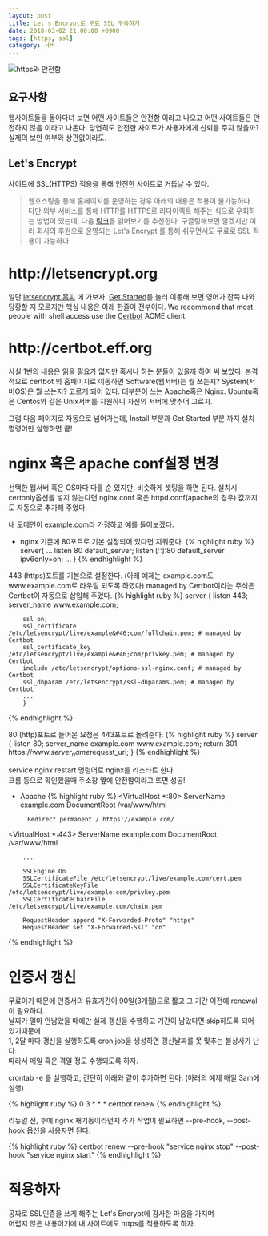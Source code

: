 ```yaml
---
layout: post
title: Let's Encrypt로 무료 SSL 구축하기
date: 2018-03-02 21:00:00 +0900
tags: [https, ssl]
category: 서버
---
```


![https와 안전함]({{site.baseurl}}/assets/img/https_safe.png)

## 요구사항
웹사이트들을 돌아다녀 보면 어떤 사이트들은 안전함 이라고 나오고
어떤 사이트들은 안전하지 않음 이라고 나온다.
당연히도 안전한 사이트가 사용자에게 신뢰를 주지 않을까?
실제의 보안 여부와 상관없이라도.



## Let's Encrypt
사이트에 SSL(HTTPS) 적용을 통해 안전한 사이트로 거듭날 수 있다.
>웹호스팅을 통해 홈페이지를 운영하는 경우 아래의 내용은 적용이 불가능하다. 다만 외부 서비스를 통해 HTTP를 HTTPS로 리다이렉트 해주는 식으로 우회하는 방법이 있는데, 다음 [링크](https://jsdev.kr/t/https-cloudflare-flexible-ssl/1973)를 읽어보기를 추천한다. 
구글링해보면 알겠지만 여러 회사의 후원으로 운영되는 Let's Encrypt 를 통해
쉬우면서도 무료로 SSL 적용이 가능하다.



# http\://letsencrypt.org

일단 [letsencrypt 홈피](https://letsencrypt.org "letsencrypt") 에 가보자.
[Get Started](https://letsencrypt.org/getting-started/)를 눌러 이동해 보면
영어가 잔뜩 나와 당황할 지 모르지만 핵심 내용은 아래 한줄이 전부이다.
We recommend that most people with shell access use the [Certbot](https://certbot.eff.org) ACME client.



# http\://certbot.eff.org


사실 1번의 내용은 읽을 필요가 없지만 혹시나 하는 분들이 있을까 하여 써 보았다.
본격적으로 certbot 의 홈페이지로 이동하면 Software(웹서버)는 뭘 쓰는지?
System(서버OS)은 뭘 쓰는지? 고르게 되어 있다.
대부분이 쓰는 Apache혹은 Nginx. Ubuntu혹은 Centos와 같은 Unix서버를 지원하니 자신의 서버에 맞추어 고르자.

그럼 다음 페이지로 자동으로 넘어가는데, Install 부분과 Get Started 부분 까지 설치 명령어만 실행하면 끝!



# nginx 혹은 apache conf설정 변경

선택한 웹서버 혹은 OS마다 다를 순 있지만, 비슷하게 셋팅을 하면 된다.
설치시 certonly옵션을 넣지 않는다면 nginx.conf 혹은 httpd.conf(apache의 경우) 값까지도 자동으로 추가해 주었다.

내 도메인이 example.com라 가정하고 예를 들어보겠다.

- nginx
기존에 80포트로 기본 설정되어 있다면 지워준다.
{% highlight ruby %}
server{
    ...
    listen 80 default_server;
    listen [::]:80 default_server ipv6only=on;
    ...
}
{% endhighlight %}

443 (https)포트를 기본으로 설정한다.
(아래 예제는 example.com도 www&#46;example.com로 라우팅 되도록 하였다)
managed by Certbot이라는 주석은 Certbot이 자동으로 삽입해 주었다.
{% highlight ruby %}
    server {
        listen 443;
        server_name www&#46;example.com;

        ssl on;
        ssl_certificate /etc/letsencrypt/live/example&#46;com/fullchain.pem; # managed by Certbot
        ssl_certificate_key /etc/letsencrypt/live/example&#46;com/privkey.pem; # managed by Certbot
        include /etc/letsencrypt/options-ssl-nginx.conf; # managed by Certbot
        ssl_dhparam /etc/letsencrypt/ssl-dhparams.pem; # managed by Certbot
        ...
        }
{% endhighlight %}

80 (http)포트로 들어온 요청은 443포트로 돌려준다.
{% highlight ruby %}
    server {
        listen 80;
        server_name example.com www&#46;example.com;
        return 301 https://www.$server_name$request_uri;
    }
{% endhighlight %}

service nginx restart 명령어로 nginx를 리스타트 한다.<br>
크롬 등으로 확인했을때 주소창 옆에 안전함이라고 뜨면 성공!

- Apache
{% highlight ruby %}
<VirtualHost *:80>
        ServerName example.com
        DocumentRoot /var/www/html
        
        Redirect permanent / https://example.com/
</VirtualHost>

<VirtualHost *:443>
        ServerName example&#46;com
        DocumentRoot /var/www/html
        
        ...
        
        SSLEngine On
        SSLCertificateFile /etc/letsencrypt/live/example.com/cert.pem
        SSLCertificateKeyFile /etc/letsencrypt/live/example.com/privkey.pem
        SSLCertificateChainFile /etc/letsencrypt/live/example.com/chain.pem
  
        RequestHeader append "X-Forwarded-Proto" "https"
        RequestHeader set "X-Forwarded-Ssl" "on"
</VirtualHost>

{% endhighlight %}



# 인증서 갱신

무료이기 때문에 인증서의 유효기간이 90일(3개월)으로 짧고 그 기간 이전에 renewal이 필요하다.<br>
날짜가 얼마 안남았을 때에만 실제 갱신을 수행하고 기간이 남았다면 skip하도록 되어 있기때문에<br>
1, 2달 마다 갱신을 실행하도록 cron job을 생성하면 갱신날짜를 못 맞추는 불상사가 난다.<br>
따라서 매일 혹은 격일 정도 수행되도록 하자.

crontab -e 를 실행하고, 간단히 아래와 같이 추가하면 된다.
(아래의 예제 매일 3am에 실행)

{% highlight ruby %}
0 3 * * * certbot renew
{% endhighlight %}

리뉴얼 전, 후에 nginx 재기동이라던지 추가 작업이 필요하면 --pre-hook, --post-hook 옵션을 사용자면 된다.

{% highlight ruby %}
certbot renew --pre-hook "service nginx stop" --post-hook "service nginx start"
{% endhighlight %}



# 적용하자

공짜로 SSL인증을 쓰게 해주는 Let's Encrypt에 감사한 마음을 가지며<br>
어렵지 않은 내용이기에 내 사이트에도 https를 적용하도록 하자.
